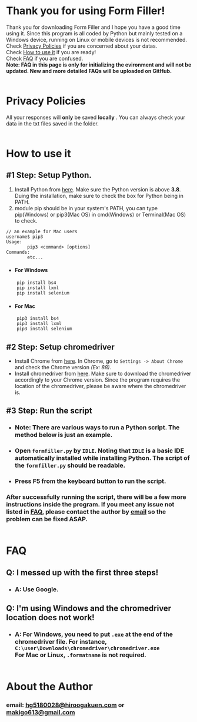 # Thank you for using Form Filler!
Thank you for downloading Form Filler and I hope you have a good time using it.
Since this program is all coded by Python but mainly tested on a Windows device, running on Linux or mobile devices is not recommended.<br>Check [Privacy Policies](#privacy-policies) if you are concerned about your datas.<br>Check [How to use it](#how-to-use-it) if you are ready!<br></brCheck>Check [FAQ](#faq) if you are confused. <br>**Note: FAQ in this page is only for initializing the evironment and will not be updated. New and more detailed FAQs will be uploaded on GitHub.**<br/><br/>

# Privacy Policies
All your responses will **only** be saved **locally** . You can always check your data in the txt files saved in the folder.  <br/><br/>

# How to use it
## #1 Step: Setup Python. 
1. Install Python from [here](https://www.python.org/downloads/). Make sure the Python version is above **3.8**. Duing the installation, make sure to check the box for Python being in PATH.
2. module pip should be in your system's PATH, you can type pip(Windows) or pip3(Mac OS) in cmd(Windows) or Terminal(Mac OS) to check.
```
// an example for Mac users
username$ pip3
Usage:
		pip3 <command> [options]
Commands:
		etc...
```
- #### For Windows
```
    pip install bs4
    pip install lxml
    pip install selenium
```

- #### For Mac
```
    pip3 install bs4
    pip3 install lxml
    pip3 install selenium
```

## #2 Step: Setup chromedriver
- Install Chrome from [here](https://www.google.com/chrome/?brand=CHBD&brand=SZLF&gclid=Cj0KCQiA7NKBBhDBARIsAHbXCB6VQeMaSJShxbmZNnXguG7wwkxQgbd_ZItio2ECsqL4e46A0NwwX7AaAmb4EALw_wcB&gclsrc=aw.ds). In Chrome, go to `Settings -> About Chrome` and check the Chrome version *(Ex: 88)*. 
- Install chromedriver from [here](https://chromedriver.chromium.org/downloads). Make sure to download the chromedriver accordingly to your Chrome version. Since the program requires the location of the chromedriver, please be aware where the chromedriver is.
## #3 Step: Run the script
- ### Note: There are various ways to run a Python script. The method below is just an example.
- ### Open `formfiller.py` by `IDLE`. Noting that `IDLE` is a basic IDE automatically installed while installing Python. The script of the `formfiller.py` should be readable.
- ### Press F5 from the keyboard button to run the script.
### After successfully running the script, there will be a few more instructions inside the program. If you meet any issue not listed in [FAQ](#faq), please contact the author by [email](#about-the-author) so the problem can be fixed ASAP.<br/><br/>

# FAQ
## Q: I messed up with the first three steps!
- ### A: Use Google.
## Q: I'm using Windows and the chromedriver location does not work!
- ### A: For Windows, you need to put `.exe` at the end of the chromedriver file. For instance, `C:\user\Downloads\chromedriver\chromedriver.exe`<br/>For Mac or Linux, `.formatname` is not required.<br/><br/>

# About the Author
### email: hg5180028@hiroogakuen.com or makigo613@gmail.com
### 
